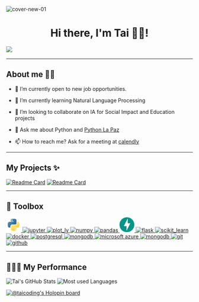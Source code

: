 ![cover-new-01](https://user-images.githubusercontent.com/6510765/196070012-90801a60-b742-4d7d-b4e7-81e28f889161.jpg)

<h1 align="center"> Hi there, I'm Tai 🐍🌠! </h1>
<p align="left"> 
  <img src="https://komarev.com/ghpvc/?username=taicoding&label=Profile%20Visitors&color=blueviolet&style=flat%22" /> 
</p>

---

<h2 align="left"> About me 👩‍🚀 </h2>

- 🔭 I’m currently open to new job opportunities.

- 🌱 I’m currently learning Natural Language Processing

- 👯 I’m looking to collaborate on IA for Social Impact and Education projects

- 💬 Ask me about Python and [Python La Paz](https://linktr.ee/pythonlapaz)

- 📫 How to reach me? Ask for a meeting at [calendly](https://calendly.com/tai-delgadillo/30min)

---

<h2 align="left"> My Projects ✨ </h2>

[![Readme Card](https://github-readme-stats.vercel.app/api/pin/?username=taicoding&repo=instagram-visualizations&theme=jolly&hide_border=true)](https://github.com/taicoding/instagram-visualizations)
[![Readme Card](https://github-readme-stats.vercel.app/api/pin/?username=taicoding&repo=PythonTips&theme=jolly&hide_border=true)](https://github.com/taicoding/PythonTips)

---

<h2 align="left"> 🧰 Toolbox </h2>

<p align="left"> 
  <a href="https://www.python.org" target="_blank" rel="noreferrer"> 
    <img src="https://raw.githubusercontent.com/devicons/devicon/master/icons/python/python-original.svg" alt="python" width="40" height="40"/> 
  </a>
  <a href="https://jupyter.org/" target="_blank" rel="noreferrer"> 
    <img src="https://www.vectorlogo.zone/logos/jupyter/jupyter-icon.svg" alt="jupyter" width="40" height="40"/> 
  </a>
  <a href="https://plotly.com/" target="_blank" rel="noreferrer"> 
    <img src="https://www.vectorlogo.zone/logos/plotly/plotly-ar21.svg" alt="plot_ly" width="80" height="40"/> 
  </a>
  <a href="https://www.numpy.org" target="_blank" rel="noreferrer"> 
    <img src="https://www.vectorlogo.zone/logos/numpy/numpy-icon.svg" alt="numpy" width="40" height="40"/> 
  </a>
  <a href="https://www.pandas.org" target="_blank" rel="noreferrer"> 
    <img src="https://pandas.pydata.org/static/img/pandas_white.svg" alt="pandas" width="80" height="40"/> 
  </a>
  
  <a href="https://fastapi.tiangolo.com/" target="_blank" rel="noreferrer"> 
    <img src="https://github.com/devicons/devicon/blob/master/icons/fastapi/fastapi-plain.svg" alt="fastapi" width="40" height="40"/> 
  </a>
  <a href="https://flask.palletsprojects.com/" target="_blank" rel="noreferrer"> 
    <img src="https://www.vectorlogo.zone/logos/palletsprojects_flask/palletsprojects_flask-icon.svg" alt="flask" width="40" height="40"/> 
  </a>
  <a href="https://scikit-learn.org/" target="_blank" rel="noreferrer"> 
    <img src="https://upload.wikimedia.org/wikipedia/commons/0/05/Scikit_learn_logo_small.svg" alt="scikit_learn" width="40" height="40"/> 
  </a>
  <a href="https://www.docker.com/" target="_blank" rel="noreferrer"> 
    <img src="https://www.vectorlogo.zone/logos/docker/docker-icon.svg" alt="docker" width="40" height="40"/> 
  </a>
  
  <a href="https://www.postgresql.org/" target="_blank" rel="noreferrer"> 
    <img src="https://www.vectorlogo.zone/logos/postgresql/postgresql-icon.svg" alt="postgresql" width="40" height="40"/> 
  </a>
  <a href="https://www.mongodb.com/" target="_blank" rel="noreferrer"> 
    <img src="https://www.vectorlogo.zone/logos/mongodb/mongodb-icon.svg" alt="mongodb" width="40" height="40"/> 
  </a>

  <a href="https://azure.microsoft.com/" target="_blank" rel="noreferrer"> 
    <img src="https://www.vectorlogo.zone/logos/microsoft_azure/microsoft_azure-icon.svg" alt="microsoft azure" width="40" height="40"/> 
  </a>
  <a href="https://code.visualstudio.com/" target="_blank" rel="noreferrer"> 
    <img src="https://www.vectorlogo.zone/logos/visualstudio_code/visualstudio_code-icon.svg" alt="mongodb" width="40" height="40"/> 
  </a>
   <a href="https://git-scm.com/" target="_blank" rel="noreferrer"> 
    <img src="https://www.vectorlogo.zone/logos/git-scm/git-scm-icon.svg" alt="git" width="40" height="40"/> 
  </a>
   <a href="https://github.com/" target="_blank" rel="noreferrer"> 
    <img src="https://www.vectorlogo.zone/logos/github/github-icon.svg" alt="github" width="40" height="40"/> 
  </a>
  
</p>

---

<h2 align="left"> 👩🏻‍💻 My Performance </h2>

![Tai's GitHub Stats](https://github-readme-stats.vercel.app/api?username=taicoding&count_private=true&show_icons=true&theme=jolly&hide_border=true)
![Most used Languages](https://github-readme-stats.vercel.app/api/top-langs/?username=taicoding&layout=compact&count_private=true&theme=jolly&hide_border=true&exclude_repo=MoonBuny)

[![@taicoding's Holopin board](https://holopin.me/taicoding)](https://holopin.io/@taicoding)
